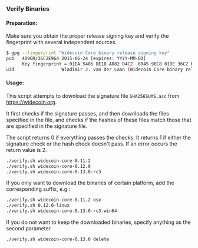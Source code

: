### Verify Binaries

#### Preparation:

Make sure you obtain the proper release signing key and verify the fingerprint with several independent sources.

```sh
$ gpg --fingerprint "Widecoin Core binary release signing key"
pub   4096R/36C2E964 2015-06-24 [expires: YYYY-MM-DD]
      Key fingerprint = 01EA 5486 DE18 A882 D4C2  6845 90C8 019E 36C2 E964
uid                  Wladimir J. van der Laan (Widecoin Core binary release signing key) <laanwj@gmail.com>
```

#### Usage:

This script attempts to download the signature file `SHA256SUMS.asc` from https://widecoin.org.

It first checks if the signature passes, and then downloads the files specified in the file, and checks if the hashes of these files match those that are specified in the signature file.

The script returns 0 if everything passes the checks. It returns 1 if either the signature check or the hash check doesn't pass. If an error occurs the return value is 2.


```sh
./verify.sh widecoin-core-0.11.2
./verify.sh widecoin-core-0.12.0
./verify.sh widecoin-core-0.13.0-rc3
```

If you only want to download the binaries of certain platform, add the corresponding suffix, e.g.:

```sh
./verify.sh widecoin-core-0.11.2-osx
./verify.sh 0.12.0-linux
./verify.sh widecoin-core-0.13.0-rc3-win64
```

If you do not want to keep the downloaded binaries, specify anything as the second parameter.

```sh
./verify.sh widecoin-core-0.13.0 delete
```
